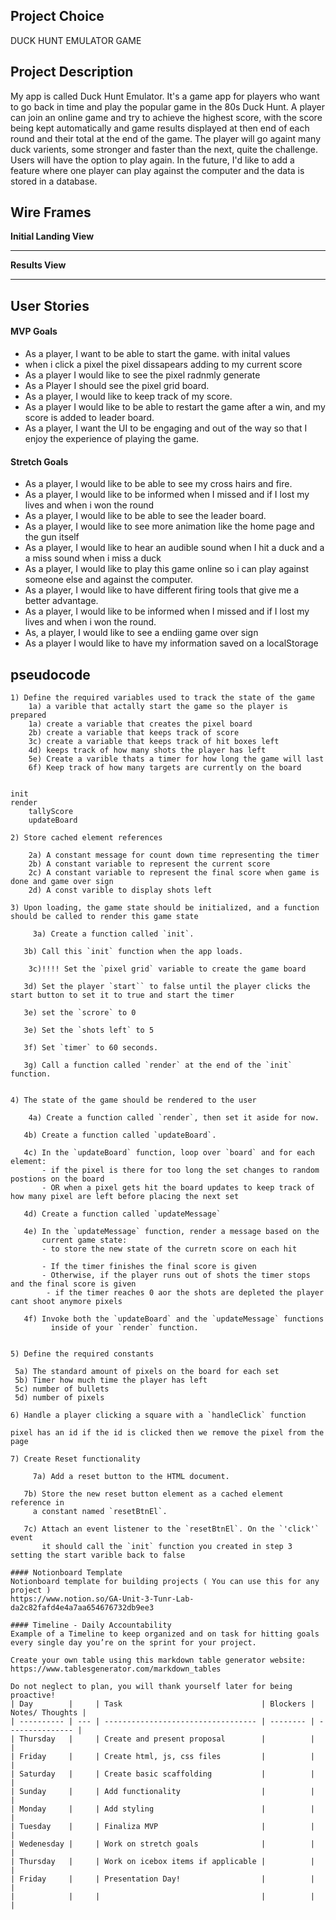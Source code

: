 ## Project Choice 

DUCK HUNT EMULATOR GAME

## Project Description 

My app is called Duck Hunt Emulator. It's a game app for players who want to go back in time and play the popular game in the 80s Duck Hunt. A player can join an online game and try to achieve the highest score, with the score being kept automatically and game results displayed at then end of each round and their total at the end of the game. The player will go againt many duck varients, some stronger and faster than the next, quite the challenge. Users will have the option to play again. In the future, I'd like to add a feature where one player can play against the computer and the data is stored in a database. 

## Wire Frames

**Initial Landing View**

--------------------------------------

**Results View**

--------------------------------------

## User Stories

#### MVP Goals

- As a player, I want to be able to start the game. with inital values
- when i click a pixel the pixel dissapears adding to my current score
- As a player I would like to see the pixel radnmly generate
- As a Player I should see the pixel grid board.
- As a player, I would like to keep track of my score.
- As a player I would like to be able to restart the game after a win, and my score is added to leader board.
- As a player, I want the UI to be engaging and out of the way so that I enjoy the experience of playing the game.

#### Stretch Goals

- As a player, I would like to be able to see my cross hairs and fire.
- As a player, I would like to be informed when I missed and if I lost my lives and when i won the round
- As a player, I would like to be able to see the leader board.
- As a player, I would like to see more animation like the home page and the gun itself 
- As a player, I would like to hear an audible sound when I hit a duck and a a miss sound when i miss a duck 
- As a player, I would like to play this game online so i can play against someone else and against the computer.
- As a player, I would like to have different firing tools that give me a better advantage.
- As a player, I would like to be informed when I missed and if I lost my lives and when i won the round.
- As, a player, I would like to see a endiing game over sign
- As a player I would like to have my information saved on a localStorage

## pseudocode
```
1) Define the required variables used to track the state of the game
    1a) a varible that actally start the game so the player is prepared
    1a) create a variable that creates the pixel board
    2b) create a variable that keeps track of score 
    3c) create a variable that keeps track of hit boxes left
    4d) keeps track of how many shots the player has left
    5e) Create a varible thats a timer for how long the game will last
    6f) Keep track of how many targets are currently on the board


init
render 
    tallyScore
    updateBoard

2) Store cached element references

    2a) A constant message for count down time representing the timer
    2b) A constant variable to represent the current score 
    2c) A constant variable to represent the final score when game is done and game over sign 
    2d) A const varible to display shots left

3) Upon loading, the game state should be initialized, and a function should be called to render this game state

     3a) Create a function called `init`.

   3b) Call this `init` function when the app loads.
  
    3c)!!!! Set the `pixel grid` variable to create the game board

   3d) Set the player `start`` to false until the player clicks the start button to set it to true and start the timer

   3e) set the `scrore` to 0

   3e) Set the `shots left` to 5

   3f) Set `timer` to 60 seconds.

   3g) Call a function called `render` at the end of the `init` function.


4) The state of the game should be rendered to the user

    4a) Create a function called `render`, then set it aside for now.

   4b) Create a function called `updateBoard`.

   4c) In the `updateBoard` function, loop over `board` and for each element:
       - if the pixel is there for too long the set changes to random postions on the board
       - OR when a pixel gets hit the board updates to keep track of how many pixel are left before placing the next set

   4d) Create a function called `updateMessage`
  
   4e) In the `updateMessage` function, render a message based on the 
       current game state:
       - to store the new state of the curretn score on each hit
    
       - If the timer finishes the final score is given
       - Otherwise, if the player runs out of shots the timer stops and the final score is given
        - if the timer reaches 0 aor the shots are depleted the player cant shoot anymore pixels

   4f) Invoke both the `updateBoard` and the `updateMessage` functions
         inside of your `render` function.


5) Define the required constants

 5a) The standard amount of pixels on the board for each set
 5b) Timer how much time the player has left
 5c) number of bullets
 5d) number of pixels

6) Handle a player clicking a square with a `handleClick` function

pixel has an id if the id is clicked then we remove the pixel from the page

7) Create Reset functionality

     7a) Add a reset button to the HTML document.

   7b) Store the new reset button element as a cached element reference in
     a constant named `resetBtnEl`.

   7c) Attach an event listener to the `resetBtnEl`. On the `'click'` event 
       it should call the `init` function you created in step 3 setting the start varible back to false

#### Notionboard Template
Notionboard template for building projects ( You can use this for any project )
https://www.notion.so/GA-Unit-3-Tunr-Lab-da2c82fafd4e4a7aa654676732db9ee3

#### Timeline - Daily Accountability
Example of a Timeline to keep organized and on task for hitting goals every single day you’re on the sprint for your project.

Create your own table using this markdown table generator website:
https://www.tablesgenerator.com/markdown_tables

Do not neglect to plan, you will thank yourself later for being proactive!
| Day        |     | Task                               | Blockers | Notes/ Thoughts |
| ---------- | --- | ---------------------------------- | -------- | --------------- |
| Thursday   |     | Create and present proposal        |          |                 |
| Friday     |     | Create html, js, css files         |          |                 |
| Saturday   |     | Create basic scaffolding           |          |                 |
| Sunday     |     | Add functionality                  |          |                 |
| Monday     |     | Add styling                        |          |                 |
| Tuesday    |     | Finaliza MVP                       |          |                 |
| Wedenesday |     | Work on stretch goals              |          |                 |
| Thursday   |     | Work on icebox items if applicable |          |                 |
| Friday     |     | Presentation Day!                  |          |                 |
|            |     |                                    |          |                 |